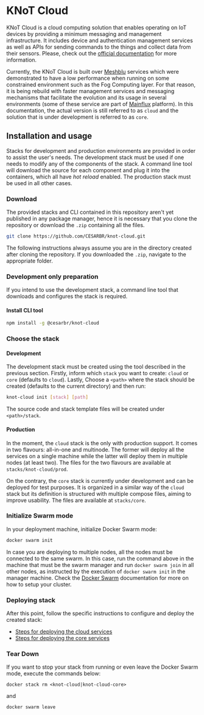 # KNoT Cloud

KNoT Cloud is a cloud computing solution that enables operating on IoT devices
by providing a minimum messaging and management infrastructure. It includes device and authentication management services as well as APIs for sending commands to the things and collect data from their sensors. Please, check out the [official documentation](https://knot-devel.cesar.org.br/doc/cloud/cloud-introduction.html) for more information.

Currently, the KNoT Cloud is built over [Meshblu](https://meshblu.readme.io/) services which were demonstrated to have a low performance when running on some constrained environment such as the Fog Computing layer. For that reason, it is being rebuild with faster management services and messaging mechanisms that facilitate the evolution and its usage in several environments (some of these service are part of [Mainflux](https://mainflux.readthedocs.io/) platform). In this documentation, the actual version is still referred to as `cloud` and the solution that is under development is referred to as `core`.

## Installation and usage

Stacks for development and production environments are provided in order to assist the user's needs. The development stack must be used if one needs to modify any of the components of the stack. A command line tool will download the source for each component and plug it into the containers, which all have _hot reload_ enabled. The production stack must be used in all other cases.

### Download

The provided stacks and CLI contained in this repository aren't yet published in any package manager, hence it is necessary that you clone the repository or download the `.zip` containing all the files.

```bash
git clone https://github.com/CESARBR/knot-cloud.git
```

The following instructions always assume you are in the directory created after cloning the repository. If you downloaded the `.zip`, navigate to the appropriate folder.

### Development only preparation

If you intend to use the development stack, a command line tool that downloads and configures the stack is required.

#### Install CLI tool

```bash
npm install -g @cesarbr/knot-cloud
```

### Choose the stack

#### Development

The development stack must be created using the tool described in the previous section. Firstly, inform which `stack` you want to create: `cloud` or `core` (defaults to `cloud`). Lastly, Choose a `<path>` where the stack should be created (defaults to the current directory) and then run:

```bash
knot-cloud init [stack] [path]
```

The source code and stack template files will be created under `<path>/stack`.

#### Production

In the moment, the `cloud` stack is the only with production support. It comes in two flavours: all-in-one and multinode. The former will deploy all the services on a single machine while the latter will deploy them in multiple nodes (at least two). The files for the two flavours are available at `stacks/knot-cloud/prod`.

On the contrary, the `core` stack is currently under development and can be deployed for test purposes. It is organized in a similar way of the `cloud` stack but its definition is structured with multiple compose files, aiming to improve usability. The files are available at `stacks/core`.

### Initialize Swarm mode

In your deployment machine, initialize Docker Swarm mode:

```bash
docker swarm init
```

In case you are deploying to multiple nodes, all the nodes must be connected to the same swarm. In this case, run the command above in the machine that must be the swarm manager and run `docker swarm join` in all other nodes, as instructed by the execution of `docker swarm init` in the manager machine. Check the [Docker Swarm](https://docs.docker.com/engine/swarm/) documentation for more on how to setup your cluster.

### Deploying stack

After this point, follow the specific instructions to configure and deploy the created stack:

- [Steps for deploying the cloud services](./stacks/cloud/README.md)
- [Steps for deploying the core services](./stacks/core/README.md)

### Tear Down

If you want to stop your stack from running or even leave the Docker Swarm mode, execute the commands below:

`docker stack rm <knot-cloud|knot-cloud-core>`

and

`docker swarm leave`
